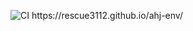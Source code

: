 ![CI](https://github.com/rescue3112/[ahj-env](https://rescue3112.github.io/ahj-env/)/actions/workflows/web.yml/badge.svg)
https://rescue3112.github.io/ahj-env/
